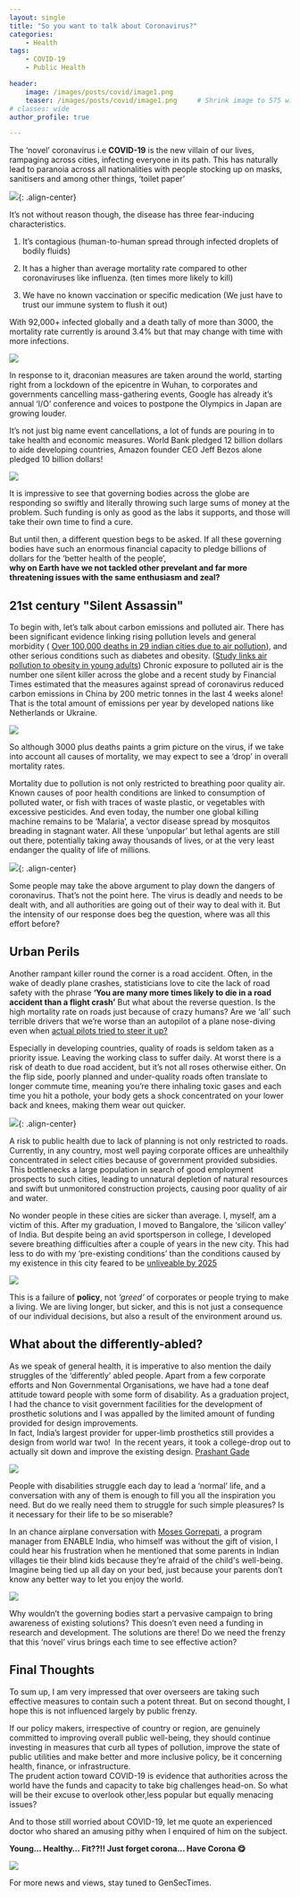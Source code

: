 ```yaml
---
layout: single
title: "So you want to talk about Coronavirus?"
categories:
    - Health
tags:
    - COVID-19
    - Public Health

header:
    image: /images/posts/covid/image1.png
    teaser: /images/posts/covid/image1.png     # Shrink image to 575 width
# classes: wide
author_profile: true

---
```



The ‘novel’ coronavirus i.e **COVID-19** is the new villain of our lives, rampaging across cities, infecting everyone in its path. This has naturally lead to paranoia across all nationalities with people stocking up on masks, sanitisers and among other things, ‘toilet paper’  

![](/images/posts/covid/image12.jpeg){: .align-center}

It’s not without reason though, the disease has three fear-inducing characteristics.

1.  It’s contagious (human-to-human spread through infected droplets of bodily fluids)

2.  It has a higher than average mortality rate compared to other coronaviruses like influenza. (ten times more likely to kill)

3.  We have no known vaccination or specific medication (We just have to trust our immune system to flush it out)

With 92,000+ infected globally and a death tally of more than 3000, the mortality rate currently is around 3.4% but that may change with time with more infections.

![](/images/posts/covid/image2.jpeg)

In response to it, draconian measures are taken around the world, starting right from a lockdown of the epicentre in Wuhan, to corporates and governments cancelling mass-gathering events, Google has already it’s annual ‘I/O’ conference and voices to postpone the Olympics in Japan are growing louder.

It’s not just big name event cancellations, a lot of funds are pouring in to take health and economic measures. World Bank pledged 12 billion dollars to aide developing countries, Amazon founder CEO Jeff Bezos alone pledged 10 billion dollars\! 

[![](/images/posts/covid/image3.png)](https://news.google.com/search?q=coronavirus%20money%20pledge&hl=en-IN&gl=IN&ceid=IN%3Aen)

It is impressive to see that governing bodies across the globe are responding so swiftly and literally throwing such large sums of money at the problem. Such funding is only as good as the labs it supports, and those will take their own time to find a cure.

But until then, a different question begs to be asked. If all these governing bodies have such an enormous financial capacity to pledge billions of dollars for the ‘better health of the people’,    
**why on Earth have we not tackled other prevelant and far more threatening issues with the same enthusiasm and zeal?**

## 21st century "Silent Assassin"
To begin with, let’s talk about carbon emissions and polluted air. There has been significant evidence linking rising pollution levels and general morbidity (
[Over 100,000 deaths in 29 indian cities due to air pollution](https://economictimes.indiatimes.com/news/politics-and-nation/over-1-lakh-deaths-in-29-cities-due-to-air-pollution-study/articleshow/74144139.cms)), and other serious conditions such as diabetes and obesity. ([Study links air pollution to obesity in young adults](https://airqualitynews.com/2019/11/01/air-pollution-linked-to-obesity-in-young-adults/)) Chronic exposure to polluted air is the number one silent killer across the globe and a recent study by Financial Times estimated that the measures against spread of coronavirus reduced carbon emissions in China by 200 metric tonnes in the last 4 weeks alone\! That is the total amount of emissions per year by developed nations like Netherlands or Ukraine.

![](/images/posts/covid/image4.jpeg)

So although 3000 plus deaths paints a grim picture on the virus, if we take into account all causes of mortality, we may expect to see a ‘drop’ in overall mortality rates.

Mortality due to pollution is not only restricted to breathing poor quality air. Known causes of poor health conditions are linked to consumption of polluted water, or fish with traces of waste plastic, or vegetables with excessive pesticides.
And even today, the number one global killing machine remains to be ‘Malaria’, a vector disease spread by mosquitos breading in stagnant water. All these ‘unpopular’ but lethal agents are still out there, potentially taking away thousands of lives, or at the very least endanger the quality of life of millions. 

![](/images/posts/covid/image5.jpeg){: .align-center}

Some people may take the above argument to play down the dangers of coronavirus. That’s not the point here. The virus is deadly and needs to be dealt with, and all authorities are going out of their way to deal with it. But the intensity of our response does beg the question, where was all this effort before?



## Urban Perils

Another rampant killer round the corner is a road accident. Often, in the wake of deadly plane crashes, statisticians love to cite the lack of road safety with the phrase **‘You are many more times likely to die in a road accident than a flight crash’**
But what about the reverse question. Is the high mortality rate on roads just because of crazy humans? Are we ‘all’ such terrible drivers that we’re worse than an autopilot of a plane nose-diving even when [actual pilots tried to steer it up?](https://globalnews.ca/news/5049364/boeing-737-max-8-autopilot-problem/)

Especially in developing countries, quality of roads is seldom taken as a priority issue. Leaving the working class to suffer daily. At worst there is a risk of death to due road accident, but it’s not all roses otherwise either. On the flip side, poorly planned and under-quality roads often translate to longer commute time, meaning you’re there inhaling toxic gases and each time you hit a pothole, your body gets a shock concentrated on your lower back and knees, making them wear out quicker.

![](/images/posts/covid/image6.jpeg){: .align-center}

A risk to public health due to lack of planning is not only restricted to roads.  
Currently, in any country, most well paying corporate offices are unhealthily concentrated in select cities because of government provided subsidies. This bottlenecks a large population in search of good employment prospects to such cities, leading to unnatural depletion of natural resources and swift but unmonitored construction projects, causing poor quality of air and water. 

No wonder people in these cities are sicker than average. I, myself, am a victim of this. After my graduation, I moved to Bangalore, the ‘silicon valley’ of India. But despite being an avid sportsperson in college, I developed severe breathing difficulties after a couple of years in the new city. This had less to do with my ‘pre-existing conditions’ than the conditions caused by my existence in this city feared to be [unliveable by 2025](https://www.theguardian.com/cities/2017/mar/01/burning-lakes-experts-fear-bangalore-uninhabitable-2025)

![](/images/posts/covid/image7.jpeg)

This is a failure of **policy**, not *‘greed’* of corporates or people trying to make a living. 
We are living longer, but sicker, and this is not just a consequence of our individual decisions, but also a result of the environment around us. 

## What about the differently-abled?

As we speak of general health, it is imperative to also mention the daily struggles of the ‘differently’ abled people. Apart from a few corporate efforts and Non Governmental Organisations, we have had a tone deaf attitude toward people with some form of disability. As a graduation project, I had the chance to visit government facilities for the development of prosthetic solutions and I was appalled by the limited amount of funding provided for design improvements.   
In fact, India’s largest provider for upper-limb prosthetics still provides a design from world war two\! 
In the recent years, it took a college-drop out to actually sit down and improve the existing design. [Prashant Gade](https://www.linkedin.com/in/prashant-gade-88718457/?originalSubdomain=in)

![](/images/posts/covid/image8.jpeg)

People with disabilities struggle each day to lead a ‘normal’ life, and a conversation with any of them is enough to fill you all the inspiration you need. But do we really need them to struggle for such simple pleasures? Is it necessary for their life to be so miserable?   

In an chance airplane conversation with [Moses Gorrepati](https://www.linkedin.com/in/moses-gorrepati-30849172/?originalSubdomain=in), a program manager from ENABLE India, who himself was without the gift of vision, I could hear his frustration when he mentioned that some parents in Indian villages tie their blind kids because they’re afraid of the child's well-being. Imagine being tied up all day on your bed, just because your parents don’t know any better way to let you enjoy the world.

![](/images/posts/covid/image9.png)

Why wouldn’t the governing bodies start a pervasive campaign to bring awareness of existing solutions? This doesn’t even need a funding in research and development. The solutions are there\! Do we need the frenzy that this ‘novel’ virus brings each time to see effective action?

## Final Thoughts

To sum up, I am very impressed that over overseers are taking such effective measures to contain such a potent threat. But on second thought, I hope this is not influenced largely by public frenzy.

If our policy makers, irrespective of country or region, are genuinely committed to improving overall public well-being, they should continue investing in measures that curb all types of pollution, improve the state of public utilities and make better and more inclusive policy, be it concerning health, finance, or infrastructure.   
The prudent action toward COVID-19 is evidence that authorities across the world have the funds and capacity to take big challenges head-on. So what will be their excuse to overlook other,less popular but equally menacing issues?

And to those still worried about COVID-19, let me quote an experienced doctor who shared an amusing pithy when I enquired of him on the subject.

**Young… Healthy… Fit??\!\! Just forget corona… Have Corona 😋**

![](/images/posts/covid/image10.jpeg)

For more news and views, stay tuned to GenSecTimes.
